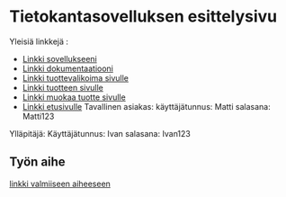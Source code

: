 # Tietokantasovelluksen esittelysivu

Yleisiä linkkejä :

* [Linkki sovellukseeni](http://aqyakush.users.cs.helsinki.fi/tsoha)
* [Linkki dokumentaatiooni](https://github.com/aqyakush/Tsoha-Bootstrap/tree/master/doc)
* [Linkki tuottevalikoima sivulle](http://aqyakush.users.cs.helsinki.fi/tsoha/products)
* [Linkki tuotteen sivulle](http://aqyakush.users.cs.helsinki.fi/tsoha/products/1)
* [Linkki muokaa tuotte sivulle](http://aqyakush.users.cs.helsinki.fi/tsoha/products/modify)
* [Linkki etusivulle](http://aqyakush.users.cs.helsinki.fi/tsoha/)
Tavallinen asiakas:
käyttäjätunnus: Matti
salasana: Matti123

Ylläpitäjä:
Käyttäjätunnus: Ivan
salasana: Ivan123
## Työn aihe

[linkki valmiiseen aiheeseen](http://advancedkittenry.github.io/suunnittelu_ja_tyoymparisto/aiheet/Ostoskassi.html) 
